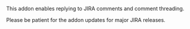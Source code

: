This addon enables replying to JIRA comments and comment threading.

Please be patient for the addon updates for major JIRA releases.
